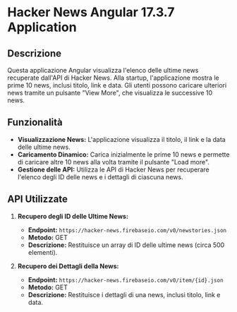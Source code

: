 
# Hacker News Angular 17.3.7 Application

## Descrizione

Questa applicazione Angular visualizza l'elenco delle ultime news recuperate dall'API di Hacker News. Alla startup, l'applicazione mostra le prime 10 news, inclusi titolo, link e data. Gli utenti possono caricare ulteriori news tramite un pulsante "View More", che visualizza le successive 10 news.

## Funzionalità

- **Visualizzazione News:** L'applicazione visualizza il titolo, il link e la data delle ultime news.
- **Caricamento Dinamico:** Carica inizialmente le prime 10 news e permette di caricare altre 10 news alla volta tramite il pulsante "Load more".
- **Gestione delle API:** Utilizza le API di Hacker News per recuperare l'elenco degli ID delle news e i dettagli di ciascuna news.

## API Utilizzate

1. **Recupero degli ID delle Ultime News:**
   - **Endpoint:** `https://hacker-news.firebaseio.com/v0/newstories.json`
   - **Metodo:** GET
   - **Descrizione:** Restituisce un array di ID delle ultime news (circa 500 elementi).

2. **Recupero dei Dettagli della News:**
   - **Endpoint:** `https://hacker-news.firebaseio.com/v0/item/{id}.json`
   - **Metodo:** GET
   - **Descrizione:** Restituisce i dettagli di una news, inclusi titolo, link e data.
